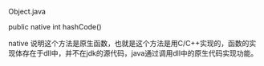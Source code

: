 Object.java

public native int hashCode()

native 说明这个方法是原生函数，也就是这个方法是用C/C++实现的，函数的实现体存在于dll中，并不在jdk的源代码，java通过调用dll中的原生代码实现功能。